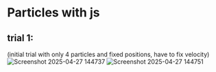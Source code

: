 # Particles with js

## trial 1:

(initial trial with only 4 particles and fixed positions, have to fix velocity)
![Screenshot 2025-04-27 144737](https://github.com/user-attachments/assets/c255d973-f565-4254-91fe-7cd796a74b21)
![Screenshot 2025-04-27 144751](https://github.com/user-attachments/assets/5aa901d9-2c3d-47ea-ab31-370157bdc7df)
